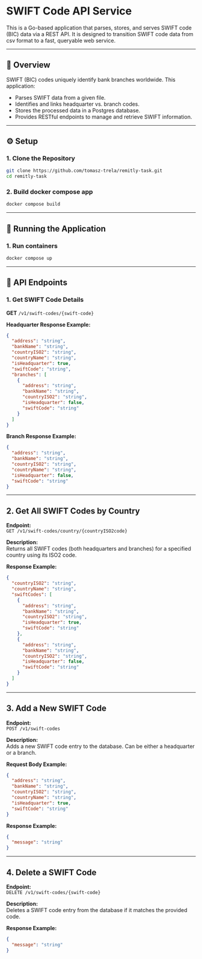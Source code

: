 # SWIFT Code API Service

This is a Go-based application that parses, stores, and serves SWIFT code (BIC) data via a REST API. It is designed to transition SWIFT code data from csv format to a fast, queryable web service.

---

## 📘 Overview

SWIFT (BIC) codes uniquely identify bank branches worldwide. This application:

- Parses SWIFT data from a given file.
- Identifies and links headquarter vs. branch codes.
- Stores the processed data in a Postgres database.
- Provides RESTful endpoints to manage and retrieve SWIFT information.

---

## ⚙️ Setup

### 1. Clone the Repository
```bash
git clone https://github.com/tomasz-trela/remitly-task.git
cd remitly-task
```

### 2. Build docker compose app
```bash
docker compose build
```

---

## 🚀 Running the Application

### 1. Run containers
```bash
docker compose up
```

---

## 🔗 API Endpoints

### 1. Get SWIFT Code Details

**GET** `/v1/swift-codes/{swift-code}`

**Headquarter Response Example:**

```json
{
  "address": "string",
  "bankName": "string",
  "countryISO2": "string",
  "countryName": "string",
  "isHeadquarter": true,
  "swiftCode": "string",
  "branches": [
    {
      "address": "string",
      "bankName": "string",
      "countryISO2": "string",
      "isHeadquarter": false,
      "swiftCode": "string"
    }
  ]
}
```

**Branch Response Example:**
```json
{
  "address": "string",
  "bankName": "string",
  "countryISO2": "string",
  "countryName": "string",
  "isHeadquarter": false,
  "swiftCode": "string"
}
```

---

## 2. Get All SWIFT Codes by Country

**Endpoint:**  
`GET /v1/swift-codes/country/{countryISO2code}`

**Description:**  
Returns all SWIFT codes (both headquarters and branches) for a specified country using its ISO2 code.

**Response Example:**
```json
{
  "countryISO2": "string",
  "countryName": "string",
  "swiftCodes": [
    {
      "address": "string",
      "bankName": "string",
      "countryISO2": "string",
      "isHeadquarter": true,
      "swiftCode": "string"
    },
    {
      "address": "string",
      "bankName": "string",
      "countryISO2": "string",
      "isHeadquarter": false,
      "swiftCode": "string"
    }
  ]
}
```

---

## 3. Add a New SWIFT Code

**Endpoint:**  
`POST /v1/swift-codes`

**Description:**  
Adds a new SWIFT code entry to the database. Can be either a headquarter or a branch.

**Request Body Example:**
```json
{
  "address": "string",
  "bankName": "string",
  "countryISO2": "string",
  "countryName": "string",
  "isHeadquarter": true,
  "swiftCode": "string"
}
```

**Response Example:**
```json
{
  "message": "string"
}
```

---

## 4. Delete a SWIFT Code

**Endpoint:**  
`DELETE /v1/swift-codes/{swift-code}`

**Description:**  
Deletes a SWIFT code entry from the database if it matches the provided code.

**Response Example:**
```json
{
  "message": "string"
}
```